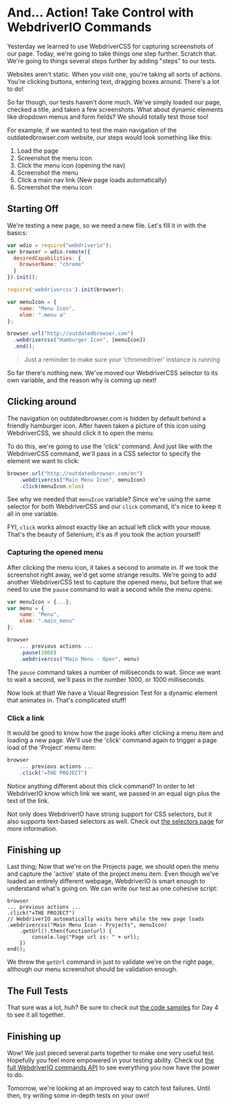 # And... Action! Take Control with WebdriverIO Commands

Yesterday we learned to use WebdriverCSS for capturing screenshots of our page. Today, we're going to take things one step further. Scratch that. We're going to things several steps further by adding "steps" to our tests.

Websites aren't static. When you visit one, you're taking all sorts of actions. You're clicking buttons, entering text, dragging boxes around. There's a lot to do!

So far though, our tests haven't done much. We've simply loaded our page, checked a title, and taken a few screenshots. What about dynamic elements like dropdown menus and form fields? We should totally test those too!

For example, if we wanted to test the main navigation of the outdatedbrowser.com website, our steps would look something like this:

1. Load the page
2. Screenshot the menu icon
3. Click the menu icon (opening the nav)
4. Screenshot the menu
5. Click a main nav link (New page loads automatically)
6. Screenshot the menu icon

## Starting Off

We're testing a new page, so we need a new file. Let's fill it in with the basics:

```js
var wdio = require("webdriverio");
var browser = wdio.remote({
  desiredCapabilities: {
    browserName: "chrome"
  }
}).init();

require('webdrivercss').init(browser);

var menuIcon = {
    name: "Menu Icon",
    elem: ".menu a"
};

browser.url("http://outdatedbrowser.com")
  .webdrivercss("Hamburger Icon", [menuIcon])
  .end();
```

> Just a reminder to make sure your 'chromedriver' instance is running

So far there's nothing new. We've moved our WebdriverCSS selector to its own variable, and the reason why is coming up next!

## Clicking around

The navigation on outdatedbrowser.com is hidden by default behind a friendly hamburger icon. After haven taken a picture of this icon using WebdriverCSS, we should click it to open the menu.

To do this, we're going to use the 'click' command. And just like with the WebdriverCSS command, we'll pass in a CSS selector to specify the element we want to click:

```js
browser.url("http://outdatedbrowser.com/en")
    .webdrivercss("Main Menu Icon", menuIcon)
    .click(menuIcon.elem)
```

See why we needed that `menuIcon` variable? Since we're using the same selector for both WebdriverCSS and our `click` command, it's nice to keep it all in one variable.

FYI, `click` works almost exactly like an actual left click with your mouse. That's the beauty of Selenium; it's as if you took the action yourself!

### Capturing the opened menu

After clicking the menu icon, it takes a second to animate in. If we took the screenshot right away, we'd get some strange results. We're going to add another WebdriverCSS test to capture the opened menu, but before that we need to use the `pause` command to wait a second while the menu opens:

```js
var menuIcon = {...};
var menu = {
    name: "Menu",
    elem: ".main_menu"
};

browser
    ... previous actions ...
    .pause(1000)
    .webdrivercss("Main Menu - Open", menu)
```

The `pause` command takes a number of milliseconds to wait. Since we want to wait a second, we'll pass in the number 1000, or 1000 milliseconds.

Now look at that! We have a Visual Regression Test for a dynamic element that animates in. That's complicated stuff!

### Click a link

It would be good to know how the page looks after clicking a menu item and loading a new page. We'll use the 'click' command again to trigger a page load of the 'Project' menu item:

```js
browser
    ... previous actions ...
    .click("=THE PROJECT")
```

Notice anything different about this click command? In order to let WebdriverIO know which link we want, we passed in an equal sign plus the text of the link. 

Not only does WebdriverIO have strong support for CSS selectors, but it also supports text-based selectors as well. Check out [the selectors page](http://webdriver.io/guide/usage/selectors.html) for more information.

## Finishing up

Last thing; Now that we're on the Projects page, we should open the menu and capture the 'active' state of the project menu item. Even though we've loaded an entirely different webpage, WebdriverIO is smart enough to understand what's going on. We can write our test as one cohesive script:

    browser
    ... previous actions ...
    .click("=THE PROJECT")
    // WebdriverIO automatically waits here while the new page loads
    .webdrivercss("Main Menu Icon - Projects", menuIcon)
		.getUrl().then(function(url) {
		    console.log("Page url is: " + url);
		})
    end();

We threw the `getUrl` command in just to validate we're on the right page, although our menu screenshot should be validation enough.

## The Full Tests

That sure was a lot, huh? Be sure to check out [the code samples](http://learn.visualregressiontesting.com/code-samples.zip) for Day 4 to see it all together.

## Finishing up

Wow! We just pieced several parts together to make one very useful test. Hopefully you feel more empowered in your testing ability. Check out [the full WebdriverIO commands API](http://webdriver.io/api.html) to see everything you now have the power to do.

Tomorrow, we're looking at an improved way to catch test failures. Until then, try writing some in-depth tests on your own!
